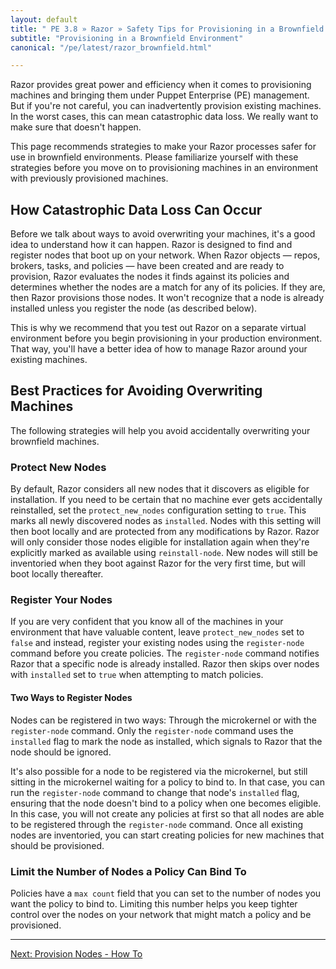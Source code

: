 ```yaml
---
layout: default
title: " PE 3.8 » Razor » Safety Tips for Provisioning in a Brownfield Environment"
subtitle: "Provisioning in a Brownfield Environment"
canonical: "/pe/latest/razor_brownfield.html"

---
```


Razor provides great power and efficiency when it comes to provisioning machines and bringing them under Puppet Enterprise (PE) management. But if you're not careful, you can inadvertently provision existing machines. In the worst cases, this can mean catastrophic data loss. We really want to make sure that doesn't happen.

This page recommends strategies to make your Razor processes safer for use in brownfield environments. Please familiarize yourself with these strategies before you move on to provisioning machines in an environment with previously provisioned machines.

## How Catastrophic Data Loss Can Occur

Before we talk about ways to avoid overwriting your machines, it's a good idea to understand how it can happen. Razor is designed to find and register nodes that boot up on your network. When Razor objects &#8212; repos, brokers, tasks, and policies &#8212; have been created and are ready to provision, Razor evaluates the nodes it finds against its policies and determines whether the nodes are a match for any of its policies. If they are, then Razor provisions those nodes. It won't recognize that a node is already installed unless you register the node (as described below). 

This is why we recommend that you test out Razor on a separate virtual environment before you begin provisioning in your production environment. That way, you'll have a better idea of how to manage Razor around your existing machines.

## Best Practices for Avoiding Overwriting Machines

The following strategies will help you avoid accidentally overwriting your brownfield machines.

### Protect New Nodes

By default, Razor considers all new nodes that it discovers as eligible for installation. If you need to be certain that no machine ever gets accidentally reinstalled, set the `protect_new_nodes` configuration setting to `true`. This marks all newly discovered nodes as `installed`. Nodes with this setting will then boot locally and are protected from any modifications by Razor. Razor will only consider those nodes eligible for installation again when they're explicitly marked as available using `reinstall-node`. New nodes will still be inventoried when they boot against Razor for the very first time, but will boot locally thereafter.

### Register Your Nodes

If you are very confident that you know all of the machines in your environment that have valuable content, leave `protect_new_nodes` set to `false` and instead, register your existing nodes using the `register-node` command before you create policies. The `register-node` command notifies Razor that a specific node is already installed. Razor then skips over nodes with `installed` set to `true` when attempting to match policies.

#### Two Ways to Register Nodes

Nodes can be registered in two ways: Through the microkernel or with the `register-node` command. Only the `register-node` command uses the `installed` flag to mark the node as installed, which signals to Razor that the node should be ignored.

It's also possible for a node to be registered via the microkernel, but still sitting in the microkernel waiting for a policy to bind to. In that case, you can run the `register-node` command to change that node's `installed` flag, ensuring that the node doesn't bind to a policy when one becomes eligible. In this case, you will not create any policies at first so that all nodes are able to be registered through the `register-node` command. Once all existing nodes are inventoried, you can start creating policies for new machines that should be provisioned.

### Limit the Number of Nodes a Policy Can Bind To

Policies have a `max count` field that you can set to the number of nodes you want the policy to bind to. Limiting this number helps you keep tighter control over the nodes on your network that might match a policy and be provisioned.

* * *


[Next: Provision Nodes - How To](./razor_using.html)



